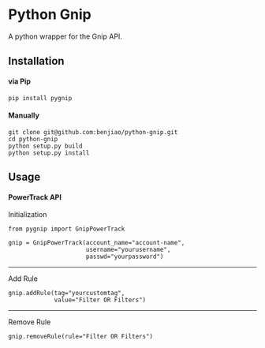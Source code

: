 # Python Gnip
A python wrapper for the Gnip API.

## Installation

#### via Pip
```
pip install pygnip
```

#### Manually
```
git clone git@github.com:benjiao/python-gnip.git
cd python-gnip
python setup.py build
python setup.py install
```

## Usage

#### PowerTrack API

Initialization
```
from pygnip import GnipPowerTrack

gnip = GnipPowerTrack(account_name="account-name",
                      username="yourusername",
                      passwd="yourpassword")
```

----
Add Rule
```
gnip.addRule(tag="yourcustomtag",
             value="Filter OR Filters")
```

----
Remove Rule
```
gnip.removeRule(rule="Filter OR Filters")
```
